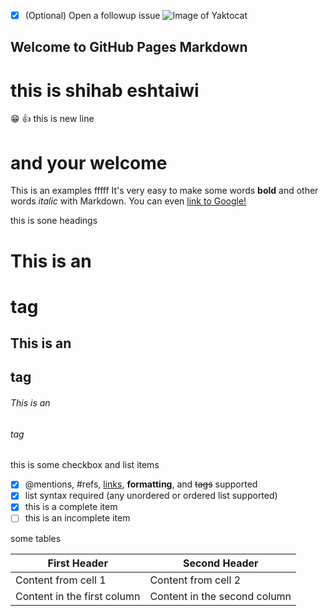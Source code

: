 - [x] \(Optional) Open a followup issue
![Image of Yaktocat](https://octodex.github.com/images/yaktocat.png)
## Welcome to GitHub Pages Markdown 
# this is shihab eshtaiwi  
:grin: 
:+1: 
this is new line
# and your welcome 

This is an examples
fffff
It's very easy to make some words **bold** and other words *italic* with Markdown. You can even [link to Google!](http://google.com)

this is sone headings 
# This is an <h1> tag
## This is an <h2> tag
###### This is an <h6> tag

this is some checkbox and list items 

- [x] @mentions, #refs, [links](), **formatting**, and <del>tags</del> supported
- [x] list syntax required (any unordered or ordered list supported)
- [x] this is a complete item
- [ ] this is an incomplete item

some tables 

First Header | Second Header
------------ | -------------
Content from cell 1 | Content from cell 2
Content in the first column | Content in the second column
